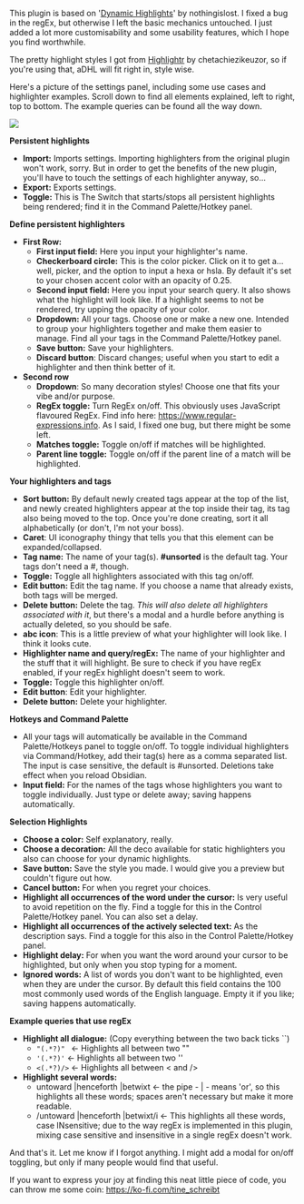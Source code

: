 This plugin is based on '<a href="https://github.com/nothingislost/obsidian-dynamic-highlights">Dynamic Highlights</a>' by nothingislost. I fixed a bug in the regEx, but otherwise I left the basic mechanics untouched. I just added a lot more customisability and some usability features, which I hope you find worthwhile.

The pretty highlight styles I got from <a href="https://github.com/chetachiezikeuzor/highlightr-Plugin/">Highlightr</a> by chetachiezikeuzor, so if you're using that, aDHL will fit right in, style wise.

Here's a picture of the settings panel, including some use cases and highlighter examples.
Scroll down to find all elements explained, left to right, top to bottom. The example queries can be found all the way down. 

<img src="https://github.com/tine-schreibt/active_aDHL/blob/main/Another-dynamic-highlights-plugin.png?raw=true">

**Persistent highlights** 
- **Import:** Imports settings. Importing highlighters from the original plugin won't work, sorry. But in order to get the benefits of the new plugin, you'll have to touch the settings of each highlighter anyway, so... 
- **Export:** Exports settings. 
- **Toggle:** This is The Switch that starts/stops all persistent highlights being rendered; find it in the Command Palette/Hotkey panel. 

**Define persistent highlighters**
- **First Row:**
	- **First input field:** Here you input your highlighter's name. 
	- **Checkerboard circle:** This is the color picker. Click on it to get a... well, picker, and the option to input a hexa or hsla. By default it's set to your chosen accent color with an opacity of 0.25. 
	- **Second input field:** Here you input your search query. It also shows what the highlight will look like. If a highlight seems to not be rendered, try upping the opacity of your color. 
	- **Dropdown:** All your tags. Choose one or make a new one. Intended to group your highlighters together and make them easier to manage. Find all your tags in the Command Palette/Hotkey panel. 
	- **Save button:** Save your highlighters. 
	- **Discard button**: Discard changes; useful when you start to edit a highlighter and then think better of it.
- **Second row**
	- **Dropdown**: So many decoration styles! Choose one that fits your vibe and/or purpose. 
	- **RegEx toggle:** Turn RegEx on/off. This obviously uses JavaScript flavoured RegEx. Find info here: https://www.regular-expressions.info. As I said, I fixed one bug, but there might be some left. 
	- **Matches toggle:** Toggle on/off if matches will be highlighted.
	- **Parent line toggle:** Toggle on/off if the parent line of a match will be highlighted.


**Your highlighters and tags**
- **Sort button:** By default newly created tags appear at the top of the list, and newly created highlighters appear at the top inside their tag, its tag also being moved to the top. Once you're done creating, sort it all alphabetically (or don't, I'm not your boss).
- **Caret**: UI iconography thingy that tells you that this element can be expanded/collapsed. 
- **Tag name:** The name of your tag(s). **#unsorted** is the default tag. Your tags don't need a #, though. 
- **Toggle:** Toggle all highlighters associated with this tag on/off.
- **Edit button:** Edit the tag name. If you choose a name that already exists, both tags will be merged. 
- **Delete button:** Delete the tag. *This will also delete all highlighters associated with it*, but there's a modal and a hurdle before anything is actually deleted, so you should be safe. 
- **abc icon**: This is a little preview of what your highlighter will look like. I think it looks cute. 
- **Highlighter name and query/regEx:** The name of your highlighter and the stuff that it will highlight. Be sure to check if you have regEx enabled, if your regEx highlight doesn't seem to work. 
- **Toggle:** Toggle this highlighter on/off.
- **Edit button**: Edit your highlighter. 
- **Delete button:** Delete your highlighter.

**Hotkeys and Command Palette**
- All your tags will automatically be available in the Command Palette/Hotkeys panel to toggle on/off. To toggle individual highlighters via Command/Hotkey, add their tag(s) here as a comma separated list. The input is case sensitive, the default is #unsorted. Deletions take effect when you reload Obsidian. 
- **Input field:** For the names of the tags whose highlighters you want to toggle individually. Just type or delete away; saving happens automatically.  

**Selection Highlights**
- **Choose a color:** Self explanatory, really. 
- **Choose a decoration:** All the deco available for static highlighters you also can choose for your dynamic highlights. 
- **Save button:** Save the style you made. I would give you a preview but couldn't figure out how. 
- **Cancel button:** For when you regret your choices. 
- **Highlight all occurrences of the word under the cursor:** Is very useful to avoid repetition on the fly. Find a toggle for this in the Control Palette/Hotkey panel. You can also set a delay. 
- **Highlight all occurrences of the actively selected text:** As the description says. Find a toggle for this also in the Control Palette/Hotkey panel. 
- **Highlight delay:** For when you want the word around your cursor to be highlighted, but only when you stop typing for a moment. 
- **Ignored words:** A list of words you don't want to be highlighted, even when they are under the cursor. By default this field contains the 100 most commonly used words of the English language. Empty it if you like; saving happens automatically. 

**Example queries that use regEx**
- **Highlight all dialogue:** (Copy everything between the two back ticks \`\`)
	- `"(.*?)" ` <- Highlights all between two ""
	- `'(.*?)'` <- Highlights all between two '' 
	- `<(.*?)/>` <- Highlights all between < and />
- **Highlight several words:**
	- untoward |henceforth |betwixt <- the pipe - | - means 'or', so this highlights all these words; spaces aren't necessary but make it more readable. 
	- /untoward |henceforth |betwixt/i <- This highlights all these words, case INsensitive; due to the way regEx is implemented in this plugin, mixing case sensitive and insensitive in a single regEx doesn't work. 

And that's it. Let me know if I forgot anything. 
I might add a modal for on/off toggling, but only if many people would find that useful. 

If you want to express your joy at finding this neat little piece of code, you can throw me some coin: https://ko-fi.com/tine_schreibt